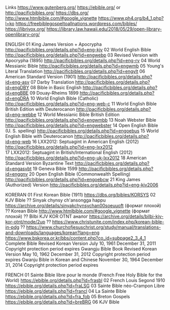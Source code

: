 
Links
https://www.gutenberg.org/
https://ebible.org/ or http://pacificbibles.org/
https://dbs.org/
http://www.htmlbible.com/#google_vignette   https://www.ph4.org/b4_1.php?l=ko
https://freebiblegospeltoallnations.wordpress.com/bibles/
https://librivox.org/
https://library.law.hawaii.edu/2018/05/29/open-library-openlibrary-org/



ENGLISH
01  King James Version + Apocrypha                          http://pacificbibles.org/details.php?id=eng-kjv
02  World English Bible                                     http://pacificbibles.org/details.php?id=engwebp
03  Revised Version with Apocrypha (1895)                   http://pacificbibles.org/details.php?id=eng-rv
04  World Messianic Bible                                   http://pacificbibles.org/details.php?id=engwmb
05  Young's Literal Translation                             http://pacificbibles.org/details.php?id=engylt
06  American Standard Version (1901)                        http://pacificbibles.org/details.php?id=eng-asv
07  Darby Translation                                       http://pacificbibles.org/details.php?id=engDBY
08  Bible in Basic English                                  http://pacificbibles.org/details.php?id=engBBE
09  Douay-Rheims 1899                                       http://pacificbibles.org/details.php?id=engDRA
10  World English Bible (Catholic)                          http://pacificbibles.org/details.php?id=eng-web-c
11  World English Bible British Edition with Deuterocanon   http://pacificbibles.org/details.php?id=eng-webbe
12  World Messianic Bible British Edition                   http://pacificbibles.org/details.php?id=engwmbb
13  Noah Webster Bible                                      http://pacificbibles.org/details.php?id=engwebster
14  Open English Bible (U. S. spelling)                     http://pacificbibles.org/details.php?id=engoebus
15  World English Bible with Deuterocanon                   http://pacificbibles.org/details.php?id=eng-web
16  LXX2012: Septuagint in American English (2012)              http://pacificbibles.org/details.php?id=eng-lxx2012  
17  LXX2012: Septuagint in British/International English (2012) http://pacificbibles.org/details.php?id=eng-uk-lxx2012
18  American Standard Version Byzantine Text                    http://pacificbibles.org/details.php?id=engasvbt
19  Geneva Bible 1599                                           http://pacificbibles.org/details.php?id=enggnv
20  Open English Bible (Commonwealth Spelling)                  http://pacificbibles.org/details.php?id=engoebcw
21  King James (Authorized) Version                             http://pacificbibles.org/details.php?id=eng-kjv2006



KORERAN
01  First Korean Bible (1911)          https://dbs.org/bibles/KORSYS
02  KJV Bible
??  Sinyak chynsy ch'ansongga happu    https://archive.org/details/sinyakchynsychan00soeuuoft (формат плохой)
??  Korean Bible         http://www.htmlbible.com/#google_vignette (формат плохой)
??  Bilbi KJV KOR OTNT     аналог       https://archive.org/details/bilbi-kjv-kor-otnt/mode/2up
??  https://www.christunite.com/index.php/korean-bible-in-pdg
??  https://www.churchofjesuschrist.org/study/manual/translations-and-downloads/languages/korean?lang=eng
https://www.bskorea.or.kr/bbs/content.php?co_id=subpage2_3_4_1
Complete Bible Revised Korean Version    July 10, 1961    December 31, 2011 Copyright protection period expires
Gwangju Bible Book Revised Korean Version    May 10, 1962    December 31, 2012 Copyright protection period expires
Gwanju Bible in Korean and Chinese    November 30, 1964    December 31, 2014 Copyright protection period expires



FRENCH
01  Sainte Bible libre pour le monde (French Free Holy Bible for the World) https://ebible.org/details.php?id=frasbl
02  French Louis Segond 1910 https://ebible.org/details.php?id=fraLSG
03  Sainte Bible néo-Crampon Libre  https://ebible.org/details.php?id=francl
04  La Sainte Bible https://ebible.org/details.php?id=fra_fob
05  Breton Gospels  https://ebible.org/details.php?id=breBRG
06  KJV Bible  
